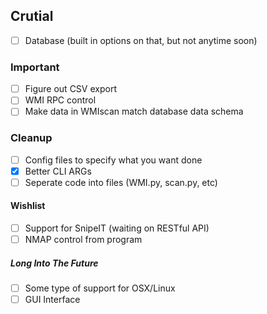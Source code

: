 ## Crutial
- [ ] Database (built in options on that, but not anytime soon)

### Important
- [ ] Figure out CSV export
- [ ] WMI RPC control
- [ ] Make data in WMIscan match database data schema

### Cleanup
- [ ] Config files to specify what you want done
- [x] Better CLI ARGs
- [ ] Seperate code into files (WMI.py, scan.py, etc)

#### Wishlist
- [ ] Support for SnipeIT (waiting on RESTful API)
- [ ] NMAP control from program

##### Long Into The Future
- [ ] Some type of support for OSX/Linux
- [ ] GUI Interface
